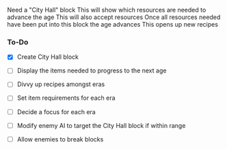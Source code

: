 Need a "City Hall" block
This will show which resources are needed to advance the age
This will also accept resources
Once all resources needed have been put into this block the age advances
This opens up new recipes

### To-Do
* [x] Create City Hall block
- [ ] Display the items needed to progress to the next age
- [ ] Divvy up recipes amongst eras
- [ ] Set item requirements for each era
- [ ] Decide a focus for each era
- [ ] Modify enemy AI to target the City Hall block if within range
- [ ] Allow enemies to break blocks
	